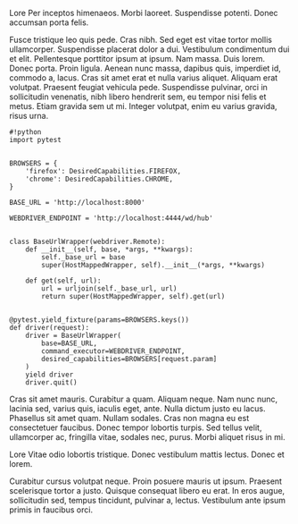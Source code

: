 <!-- 
.. title: Combining py.test and Selenium
.. slug: combining-pytest-and-selenium
.. date: 2014/05/08 21:13:56
.. tags: 
.. link: 
.. description: 
.. type: text
-->

Lore Per inceptos himenaeos. Morbi laoreet. Suspendisse potenti. Donec accumsan
porta felis.

Fusce tristique leo quis pede. Cras nibh. Sed eget est vitae tortor mollis
ullamcorper. Suspendisse placerat dolor a dui. Vestibulum condimentum dui et
elit. Pellentesque porttitor ipsum at ipsum. Nam massa. Duis lorem. Donec
porta. Proin ligula. Aenean nunc massa, dapibus quis, imperdiet id, commodo a,
lacus. Cras sit amet erat et nulla varius aliquet. Aliquam erat volutpat.
Praesent feugiat vehicula pede. Suspendisse pulvinar, orci in sollicitudin
venenatis, nibh libero hendrerit sem, eu tempor nisi felis et metus. Etiam
gravida sem ut mi. Integer volutpat, enim eu varius gravida, risus urna.

    #!python
    import pytest


    BROWSERS = {
        'firefox': DesiredCapabilities.FIREFOX,
        'chrome': DesiredCapabilities.CHROME,
    }

    BASE_URL = 'http://localhost:8000'

    WEBDRIVER_ENDPOINT = 'http://localhost:4444/wd/hub'


    class BaseUrlWrapper(webdriver.Remote):
        def __init__(self, base, *args, **kwargs):
            self._base_url = base
            super(HostMappedWrapper, self).__init__(*args, **kwargs)

        def get(self, url):
            url = urljoin(self._base_url, url)
            return super(HostMappedWrapper, self).get(url)


    @pytest.yield_fixture(params=BROWSERS.keys())
    def driver(request):
        driver = BaseUrlWrapper(
            base=BASE_URL,
            command_executor=WEBDRIVER_ENDPOINT,
            desired_capabilities=BROWSERS[request.param]
        )
        yield driver
        driver.quit()

Cras sit amet mauris. Curabitur a quam. Aliquam neque. Nam nunc nunc, lacinia
sed, varius quis, iaculis eget, ante. Nulla dictum justo eu lacus. Phasellus
sit amet quam. Nullam sodales. Cras non magna eu est consectetuer faucibus.
Donec tempor lobortis turpis. Sed tellus velit, ullamcorper ac, fringilla
vitae, sodales nec, purus. Morbi aliquet risus in mi.

Lore Vitae odio lobortis tristique. Donec vestibulum mattis lectus. Donec et
lorem.

Curabitur cursus volutpat neque. Proin posuere mauris ut ipsum. Praesent
scelerisque tortor a justo. Quisque consequat libero eu erat. In eros augue,
sollicitudin sed, tempus tincidunt, pulvinar a, lectus. Vestibulum ante ipsum
primis in faucibus orci.
